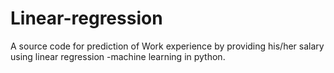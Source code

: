 # Linear-regression
A source code for prediction of Work experience by providing his/her salary using linear regression -machine learning in python.  
